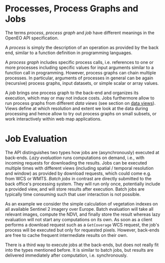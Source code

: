 


# Processes, Process Graphs and Jobs
The terms _process_, _process graph_ and _job_ have different meanings in the OpenEO API specification.

A _process_ is simply the description of an operation as provided by the back end, similar to a function definition in programming languages. 

A _process graph_ includes specific process calls, i.e. references to one or more processes including specific values for input arguments similar to a function call in programming. However, process graphs can chain multiple processes. In particular, arguments of processes in general can be again (recursive) process graphs, input datasets, or simple scalar or array values.

A _job_ brings one process graph to the back-end and organizes its execution, which may or may not induce costs. Jobs furthermore allow to run process graphs from different _data views_ (see section on [data views](views.md)). Views define at which resolution and extent we look at the data during processing and hence allow to try out process graphs on small subsets, or work interactively within web map applications.


# Job Evaluation
The API distinguishes two types how jobs are (asynchronously) executed at back-ends. _Lazy evaluation_ runs computations on demand, i.e., with incoming requests for downloading the results. Jobs can be executed multiple times with different views (including spatial / temporal resolution and window) as provided by download requests, which could come e.g. from WCS or WMTS.  _Batch jobs_ in contrast are directly submitted to the back office's processing system. They will run only once, potentially include a provided view, and will store results after execution. Batch jobs are typically time consuming such that user interaction is not possible. 

As an example we consider the simple calculation of vegetation indexes on all available Sentinel 2 imagery over Europe. Batch evaluation will take all relevant images, compute the NDVI, and finally store the result whereas lazy evaluation will not start any computations on its own. As soon as a client performs a download request such as a `GetCoverage` WCS request, the job's process will be executed but only for requested pixels. However, back-ends are free to cache frequent intermediate results on their own.

There is a third way to execute jobs at the back-ends, but does not really fit into the types mentioned before. It is similar to batch jobs, but results are delivered immediately after computation, i.e. synchronously. 


